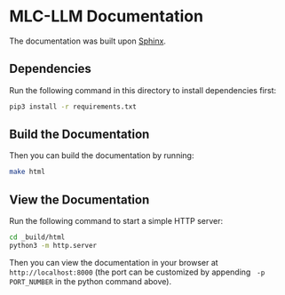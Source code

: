 # MLC-LLM Documentation

The documentation was built upon [Sphinx](https://www.sphinx-doc.org/en/master/).

## Dependencies

Run the following command in this directory to install dependencies first:

```bash
pip3 install -r requirements.txt
```

## Build the Documentation

Then you can build the documentation by running:

```bash
make html
```

## View the Documentation

Run the following command to start a simple HTTP server:

```bash
cd _build/html
python3 -m http.server
```

Then you can view the documentation in your browser at `http://localhost:8000` (the port can be customized by appending ` -p PORT_NUMBER` in the python command above).
